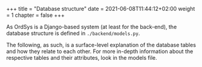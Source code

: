 +++
title = "Database structure"
date =  2021-06-08T11:44:12+02:00
weight = 1
chapter = false
+++

As OrdSys is a Django-based system (at least for the back-end), the database structure is defined in `./backend/models.py`.

The following, as such, is a surface-level explanation of the database tables and how they relate to each other. For more in-depth information about the respective tables and their attributes, look in the models file.

